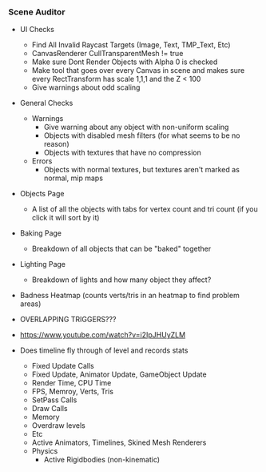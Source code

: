### Scene Auditor

* UI Checks
  * Find All Invalid Raycast Targets (Image, Text, TMP_Text, Etc)
  * CanvasRenderer CullTransparentMesh != true
  * Make sure Dont Render Objects with Alpha 0 is checked
  * Make tool that goes over every Canvas in scene and makes sure every RectTransform has scale 1,1,1 and the Z < 100
  * Give warnings about odd scaling


* General Checks
  * Warnings
    * Give warning about any object with non-uniform scaling
    * Objects with disabled mesh filters (for what seems to be no reason)
    * Objects with textures that have no compression
  * Errors
    * Objects with normal textures, but textures aren't marked as normal, mip maps


* Objects Page
  * A list of all the objects with tabs for vertex count and tri count (if you click it will sort by it)
* Baking Page
  * Breakdown of all objects that can be "baked" together
* Lighting Page
  * Breakdown of lights and how many object they affect?
* Badness Heatmap (counts verts/tris in an heatmap to find problem areas)
* OVERLAPPING TRIGGERS???
* https://www.youtube.com/watch?v=i2IpJHUyZLM
* Does timeline fly through of level and records stats
  * Fixed Update Calls
  * Fixed Update, Animator Update, GameObject Update
  * Render Time, CPU Time
  * FPS, Memroy, Verts, Tris
  * SetPass Calls
  * Draw Calls
  * Memory
  * Overdraw levels
  * Etc
  * Active Animators, Timelines, Skined Mesh Renderers
  * Physics
    * Active Rigidbodies (non-kinematic)

